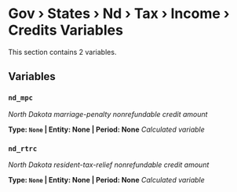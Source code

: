 # Gov › States › Nd › Tax › Income › Credits Variables

This section contains 2 variables.

## Variables

### `nd_mpc`
*North Dakota marriage-penalty nonrefundable credit amount*

**Type: `None` | Entity: None | Period: None**
*Calculated variable*

### `nd_rtrc`
*North Dakota resident-tax-relief nonrefundable credit amount*

**Type: `None` | Entity: None | Period: None**
*Calculated variable*
